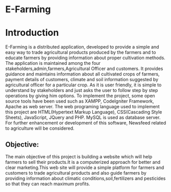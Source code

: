 # E-Farming
<h1>Introduction</h1>
E-Farming is a distributed application, developed to provide a simple and easy way to trade agricultural products produced by the farmers and to educate farmers by providing information about proper cultivation methods. The application is maintained among the four stakeholders,admin,farmers,Agricultural Officer and customers. It provides guidance and maintains information about all cultivated crops of farmers, payment details of customers, climate and soil information suggested by agricultural officer for a particular crop. As it is user friendly, it is simple to understand by stakeholders and just asks the user to follow step by step operations by giving him options. To implement the project, some open source tools have been used such as XAMPP, CodeIgniter Framework, Apache as web server. The web programing language used to implement this project are HTML(Hypertext Markup Language), CSS(Cascading Style Sheets), JavaScript, JQuery and PHP. MySQL is used as database server. For further enhancement or development of this software, Newsfeed related to agriculture will be considered.
<h2>Objective:</h2>
The main objective of this project is building a website which will help farmers to sell their products.It is a computerized approach for better and clear marketing.This web site will provide a simple platform for farmers and customers to trade agricultural products and also guide farmers by providing information about climatic conditions,soil,fertilizers and pesticides so that they can reach maximum profits.


